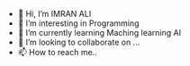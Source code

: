 - 👋 Hi, I’m IMRAN ALI 
- 👀 I’m interesting in Programming
- 🌱 I’m currently learning Maching learning AI
- 💞️ I’m looking to collaborate on ...
- 📫 How to reach me..

<!---
imranemi143/imranemi143 is a ✨ special ✨ repository because its `README.md` (this file) appears on your GitHub profile.
You can click the Preview link to take a look at your changes.
--->
